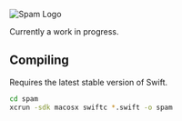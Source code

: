 ![Spam
Logo](https://cloud.githubusercontent.com/assets/4397642/7172786/46fc38b8-e3bb-11e4-8b7e-672957855b81.png)

Currently a work in progress.

Compiling
---------
Requires the latest stable version of Swift.

``` bash
cd spam
xcrun -sdk macosx swiftc *.swift -o spam
```

